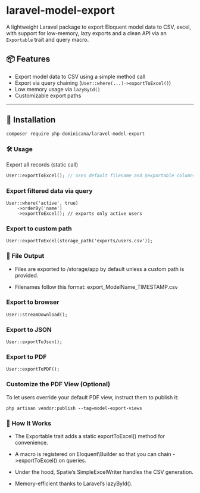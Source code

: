 # laravel-model-export

A lightweight Laravel package to export Eloquent model data to CSV, excel, with support for low-memory, lazy exports and a clean API via an `Exportable` trait and query macro.

## 📦 Features

- Export model data to CSV using a simple method call
- Export via query chaining (`User::where(...)->exportToExcel()`)
- Low memory usage via `lazyById()`
- Customizable export paths

---

## 🚀 Installation

```bash
composer require php-dominicana/laravel-model-export
```

### 🛠 Usage
Export all records (static call)

```php
User::exportToExcel(); // uses default filename and $exportable columns
```

### Export filtered data via query

```
User::where('active', true)
    ->orderBy('name')
    ->exportToExcel(); // exports only active users
```

### Export to custom path

```
User::exportToExcel(storage_path('exports/users.csv'));
```

### 📁 File Output
- Files are exported to /storage/app by default unless a custom path is provided.

- Filenames follow this format:
  export_ModelName_TIMESTAMP.csv

### Export to browser

```
User::streamDownload();
```

### Export to JSON

```
User::exportToJson();
```

### Export to PDF

```
User::exportToPDF();
```

###  Customize the PDF View (Optional)
To let users override your default PDF view, instruct them to publish it:

```
php artisan vendor:publish --tag=model-export-views
```


### 🧠 How It Works
- The Exportable trait adds a static exportToExcel() method for convenience.

- A macro is registered on Eloquent\Builder so that you can chain ->exportToExcel() on queries.

- Under the hood, Spatie’s SimpleExcelWriter handles the CSV generation.

- Memory-efficient thanks to Laravel’s lazyById().
